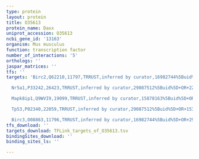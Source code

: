 ```yaml
---
type: protein
layout: protein
title: O35613
protein_name: Daxx
uniprot_accession: O35613
ncbi_gene_id: '13163'
organism: Mus musculus
function: transcription factor
number_of_interactions: '5'
orthologs: ''
jaspar_matrices: ''
tfs: ''
targets: 'Birc2,Q62210,11797,TRRUST,inferred by curator,16982744%5Buid%5D+OR+29087512%5Buid%5D,Yes

  Nr5a1,P33242,26423,TRRUST,inferred by curator,29087512%5Buid%5D+OR+22199361%5Buid%5D,Yes

  Mapk8ip1,Q9WVI9,19099,TRRUST,inferred by curator,15878163%5Buid%5D+OR+29087512%5Buid%5D,Yes

  Tp53,P02340,22059,TRRUST,inferred by curator,29087512%5Buid%5D+OR+15364927%5Buid%5D,Yes

  Birc3,O08863,11796,TRRUST,inferred by curator,16982744%5Buid%5D+OR+29087512%5Buid%5D,Yes'
tfs_download: ''
targets_download: TFLink_targets_of_O35613.tsv
bindingSites_download: ''
binding_sites_ls: ''

---
```

